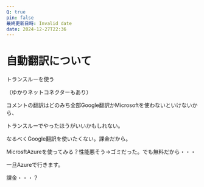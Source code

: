 ```yaml
---
Q: true
pin: false
最終更新日時: Invalid date
date: 2024-12-27T22:36
---
```

# 自動翻訳について

トランスルーを使う

（ゆかりネットコネクターもあり）

コメントの翻訳はどのみち全部Google翻訳かMicrosoftを使わないといけないから、

トランスルーでやったほうがいいかもしれない。

なるべくGoogle翻訳を使いたくない。課金だから。

MicrosftAzureを使ってみる？性能悪そう→ゴミだった。でも無料だから・・・

一旦Azureで行きます。

課金・・・？